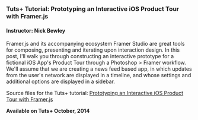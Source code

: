 ### Tuts+ Tutorial: Prototyping an Interactive iOS Product Tour with Framer.js
#### Instructor: Nick Bewley

Framer.js and its accompanying ecosystem Framer Studio are great tools for composing, presenting and iterating upon interaction design. In this post, I'll walk you through constructing an interactive prototype for a fictional iOS App's Product Tour through a Photoshop > Framer workflow. We'll assume that we are creating a news feed based app, in which updates from the user's network are displayed in a timeline, and whose settings and additional options are displayed in a sidebar.

Source files for the Tuts+ tutorial: [Prototyping an Interactive iOS Product Tour with Framer.js](http://webdesign.tutsplus.com/tutorials/prototyping-an-interactive-ios-product-tour-with-framerjs--cms-22268)

**Available on Tuts+ October, 2014**
